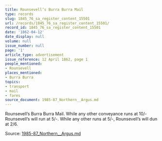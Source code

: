 ```yaml
---
title: Rounsevell’s Burra Burra Mail
type: records
slug: 1845_76_sa_register_content_15501
url: /records/1845_76_sa_register_content_15501/
record_id: 1845_76_sa_register_content_15501
date: '1862-04-12'
date_display: null
volume: null
issue_number: null
page: '1'
article_type: advertisement
issue_reference: 12 April 1862, page 1
people_mentioned:
- Rounsevell
places_mentioned:
- Burra Burra
topics:
- transport
- mail
- fares
source_document: 1985-87_Northern__Argus.md
---
```


Rounsevell’s Burra Burra Mail.  While any other conveyance runs at 10/- Rounsevell’s will run at 5/-.  While any other runs at 5/-, Rounsevell’s will dun at 2/6.

Source: [1985-87_Northern__Argus.md](/downloads/markdown/1985-87_Northern__Argus.md)
